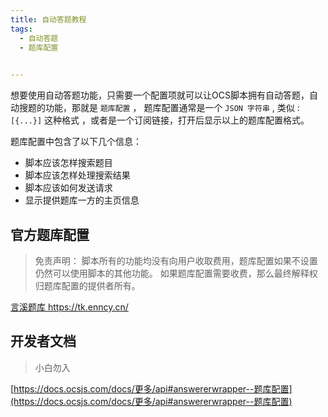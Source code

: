 ```yaml
---
title: 自动答题教程
tags: 
  - 自动答题
  - 题库配置
 

---
```

 

想要使用自动答题功能，只需要一个配置项就可以让OCS脚本拥有自动答题，自动搜题的功能，那就是 `题库配置` ， 题库配置通常是一个 `JSON 字符串` , 类似 : `[{...}]` 这种格式 ，或者是一个订阅链接，打开后显示以上的题库配置格式。

题库配置中包含了以下几个信息：

- 脚本应该怎样搜索题目
- 脚本应该怎样处理搜索结果
- 脚本应该如何发送请求
- 显示提供题库一方的主页信息


## 官方题库配置

> 免责声明： 脚本所有的功能均没有向用户收取费用，题库配置如果不设置仍然可以使用脚本的其他功能。
> 如果题库配置需要收费，那么最终解释权归题库配置的提供者所有。 
 
[言溪题库 https://tk.enncy.cn/ ](https://tk.enncy.cn/)  
 
 
## 开发者文档
> 小白勿入

[https://docs.ocsjs.com/docs/更多/api#answererwrapper--题库配置](https://docs.ocsjs.com/docs/更多/api#answererwrapper--题库配置)